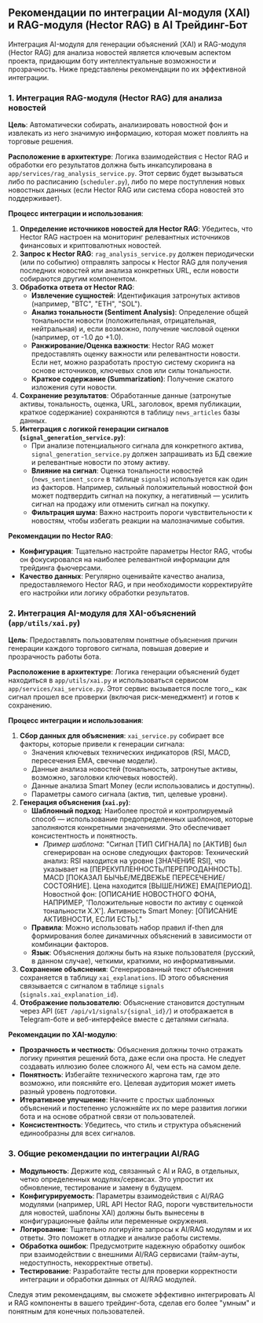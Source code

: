 ## Рекомендации по интеграции AI-модуля (XAI) и RAG-модуля (Hector RAG) в AI Трейдинг-Бот

Интеграция AI-модуля для генерации объяснений (XAI) и RAG-модуля (Hector RAG) для анализа новостей является ключевым аспектом проекта, придающим боту интеллектуальные возможности и прозрачность. Ниже представлены рекомендации по их эффективной интеграции.

### 1. Интеграция RAG-модуля (Hector RAG) для анализа новостей

**Цель**: Автоматически собирать, анализировать новостной фон и извлекать из него значимую информацию, которая может повлиять на торговые решения.

**Расположение в архитектуре**: Логика взаимодействия с Hector RAG и обработки его результатов должна быть инкапсулирована в `app/services/rag_analysis_service.py`. Этот сервис будет вызываться либо по расписанию (`scheduler.py`), либо по мере поступления новых новостных данных (если Hector RAG или система сбора новостей это поддерживает).

**Процесс интеграции и использования**:

1.  **Определение источников новостей для Hector RAG**: Убедитесь, что Hector RAG настроен на мониторинг релевантных источников финансовых и криптовалютных новостей.
2.  **Запрос к Hector RAG**: `rag_analysis_service.py` должен периодически (или по событию) отправлять запросы к Hector RAG для получения последних новостей или анализа конкретных URL, если новости собираются другим компонентом.
3.  **Обработка ответа от Hector RAG**:
    *   **Извлечение сущностей**: Идентификация затронутых активов (например, "BTC", "ETH", "SOL").
    *   **Анализ тональности (Sentiment Analysis)**: Определение общей тональности новости (положительная, отрицательная, нейтральная) и, если возможно, получение числовой оценки (например, от -1.0 до +1.0).
    *   **Ранжирование/Оценка важности**: Hector RAG может предоставлять оценку важности или релевантности новости. Если нет, можно разработать простую систему скоринга на основе источников, ключевых слов или силы тональности.
    *   **Краткое содержание (Summarization)**: Получение сжатого изложения сути новости.
4.  **Сохранение результатов**: Обработанные данные (затронутые активы, тональность, оценка, URL, заголовок, время публикации, краткое содержание) сохраняются в таблицу `news_articles` базы данных.
5.  **Интеграция с логикой генерации сигналов (`signal_generation_service.py`)**:
    *   При анализе потенциального сигнала для конкретного актива, `signal_generation_service.py` должен запрашивать из БД свежие и релевантные новости по этому активу.
    *   **Влияние на сигнал**: Оценка тональности новостей (`news_sentiment_score` в таблице `signals`) используется как один из факторов. Например, сильный положительный новостной фон может подтвердить сигнал на покупку, а негативный — усилить сигнал на продажу или отменить сигнал на покупку.
    *   **Фильтрация шума**: Важно настроить пороги чувствительности к новостям, чтобы избегать реакции на малозначимые события.

**Рекомендации по Hector RAG**:
*   **Конфигурация**: Тщательно настройте параметры Hector RAG, чтобы он фокусировался на наиболее релевантной информации для трейдинга фьючерсами.
*   **Качество данных**: Регулярно оценивайте качество анализа, предоставляемого Hector RAG, и при необходимости корректируйте его настройки или логику обработки результатов.

### 2. Интеграция AI-модуля для XAI-объяснений (`app/utils/xai.py`)

**Цель**: Предоставлять пользователям понятные объяснения причин генерации каждого торгового сигнала, повышая доверие и прозрачность работы бота.

**Расположение в архитектуре**: Логика генерации объяснений будет находиться в `app/utils/xai.py` и использоваться сервисом `app/services/xai_service.py`. Этот сервис вызывается после того,_ как сигнал прошел все проверки (включая риск-менеджмент) и готов к сохранению.

**Процесс интеграции и использования**:

1.  **Сбор данных для объяснения**: `xai_service.py` собирает все факторы, которые привели к генерации сигнала:
    *   Значения ключевых технических индикаторов (RSI, MACD, пересечения EMA, свечные модели).
    *   Данные анализа новостей (тональность, затронутые активы, возможно, заголовки ключевых новостей).
    *   Данные анализа Smart Money (если использовались и доступны).
    *   Параметры самого сигнала (актив, тип, целевые уровни).
2.  **Генерация объяснения (`xai.py`)**:
    *   **Шаблонный подход**: Наиболее простой и контролируемый способ — использование предопределенных шаблонов, которые заполняются конкретными значениями. Это обеспечивает консистентность и понятность.
        *   *Пример шаблона*: "Сигнал [ТИП СИГНАЛА] по [АКТИВ] был сгенерирован на основе следующих факторов: Технический анализ: RSI находится на уровне [ЗНАЧЕНИЕ RSI], что указывает на [ПЕРЕКУПЛЕННОСТЬ/ПЕРЕПРОДАННОСТЬ]. MACD [ПОКАЗАЛ БЫЧЬЕ/МЕДВЕЖЬЕ ПЕРЕСЕЧЕНИЕ/СОСТОЯНИЕ]. Цена находится [ВЫШЕ/НИЖЕ] EMA[ПЕРИОД]. Новостной фон: [ОПИСАНИЕ НОВОСТНОГО ФОНА, НАПРИМЕР, 'Положительные новости по активу с оценкой тональности X.X']. Активность Smart Money: [ОПИСАНИЕ АКТИВНОСТИ, ЕСЛИ ЕСТЬ]."
    *   **Правила**: Можно использовать набор правил if-then для формирования более динамичных объяснений в зависимости от комбинации факторов.
    *   **Язык**: Объяснения должны быть на языке пользователя (русский, в данном случае), четкими, краткими, но информативными.
3.  **Сохранение объяснения**: Сгенерированный текст объяснения сохраняется в таблицу `xai_explanations`. ID этого объяснения связывается с сигналом в таблице `signals` (`signals.xai_explanation_id`).
4.  **Отображение пользователю**: Объяснение становится доступным через API (`GET /api/v1/signals/{signal_id}/`) и отображается в Telegram-боте и веб-интерфейсе вместе с деталями сигнала.

**Рекомендации по XAI-модулю**:
*   **Прозрачность и честность**: Объяснения должны точно отражать логику принятия решений бота, даже если она проста. Не следует создавать иллюзию более сложного AI, чем есть на самом деле.
*   **Понятность**: Избегайте технического жаргона там, где это возможно, или поясняйте его. Целевая аудитория может иметь разный уровень подготовки.
*   **Итеративное улучшение**: Начните с простых шаблонных объяснений и постепенно усложняйте их по мере развития логики бота и на основе обратной связи от пользователей.
*   **Консистентность**: Убедитесь, что стиль и структура объяснений единообразны для всех сигналов.

### 3. Общие рекомендации по интеграции AI/RAG

*   **Модульность**: Держите код, связанный с AI и RAG, в отдельных, четко определенных модулях/сервисах. Это упростит их обновление, тестирование и замену в будущем.
*   **Конфигурируемость**: Параметры взаимодействия с AI/RAG модулями (например, URL API Hector RAG, пороги чувствительности для новостей, шаблоны XAI) должны быть вынесены в конфигурационные файлы или переменные окружения.
*   **Логирование**: Тщательно логируйте запросы к AI/RAG модулям и их ответы. Это поможет в отладке и анализе работы системы.
*   **Обработка ошибок**: Предусмотрите надежную обработку ошибок при взаимодействии с внешними AI/RAG сервисами (тайм-ауты, недоступность, некорректные ответы).
*   **Тестирование**: Разработайте тесты для проверки корректности интеграции и обработки данных от AI/RAG модулей.

Следуя этим рекомендациям, вы сможете эффективно интегрировать AI и RAG компоненты в вашего трейдинг-бота, сделав его более "умным" и понятным для конечных пользователей.
